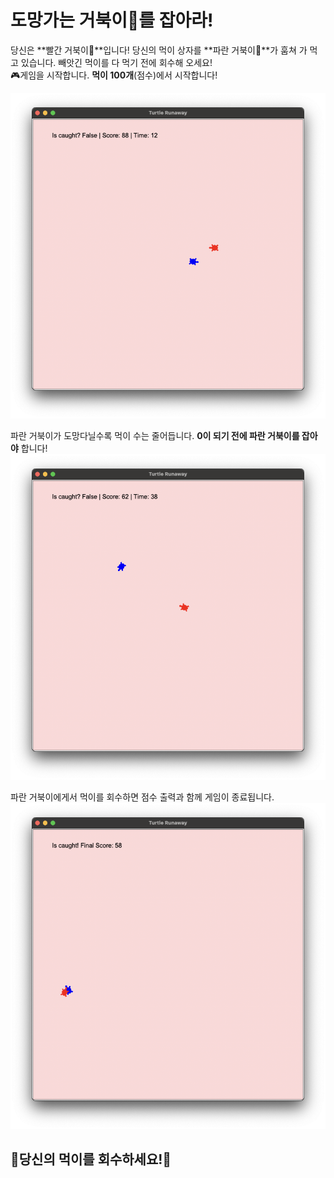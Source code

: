 # 도망가는 거북이🐢를 잡아라!

당신은 **빨간 거북이🐢**입니다! 당신의 먹이 상자를 **파란 거북이🐢**가 훔쳐 가 먹고 있습니다. 빼앗긴 먹이를 다 먹기 전에 회수해 오세요!  
🎮게임을 시작합니다. **먹이 100개**(점수)에서 시작합니다!

![도망가는 거북이 이미지 1](./photo/turtle_runaway.png)  

파란 거북이가 도망다닐수록 먹이 수는 줄어듭니다. **0이 되기 전에 파란 거북이를 잡아야** 합니다!  
![도망가는 거북이 이미지 2](./photo/turtle_runaway2.png)  

파란 거북이에게서 먹이를 회수하면 점수 출력과 함께 게임이 종료됩니다.  
![도망가는 거북이 이미지 3](./photo/turtle_runaway3.png)  

## **💨당신의 먹이를 회수하세요!💨**
